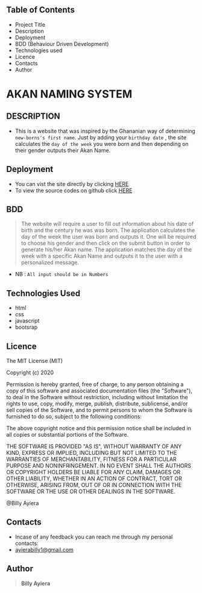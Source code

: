 ## Table of Contents

- Project Title
- Description
- Deployment
- BDD (Behaviour Driven Development)
- Technologies used
- Licence
- Contacts
- Author

# AKAN NAMING SYSTEM

## DESCRIPTION

- This is a website that was inspired by the Ghananian way of determining `new-borns's first name`. Just by adding your `birthday date` , the site calculates the `day of the week` you were born and then depending on their gender outputs their Akan Name.

## Deployment

- You can vist the site directly by clicking [HERE](https://skimanikings.github.io/Akan-Names/)
- To view the source codes on github click [HERE](https://github.com/SkimaniKings/Akan-Names)

## BDD

> The website will require a user to fill out information about his date of birth and the century he was was born.
> The application calculates the day of the week the user was born and outputs it.
> One will be required to choose his gender and then click on the submit button in order to generate his/her Akan name.
> The application matches the day of the week with a specific Akan Name and outputs it to the user with a personalized message.

- NB : `All input should be in Numbers`

## Technologies Used
- html
 - css
 - javascript
 - bootsrap 

## Licence

The MIT License (MIT)

Copyright (c) 2020

Permission is hereby granted, free of charge, to any person obtaining a copy of this software and associated documentation files (the "Software"), to deal in the Software without restriction, including without limitation the rights to use, copy, modify, merge, publish, distribute, sublicense, and/or sell copies of the Software, and to permit persons to whom the Software is furnished to do so, subject to the following conditions:

The above copyright notice and this permission notice shall be included in all copies or substantial portions of the Software.

THE SOFTWARE IS PROVIDED "AS IS", WITHOUT WARRANTY OF ANY KIND, EXPRESS OR IMPLIED, INCLUDING BUT NOT LIMITED TO THE WARRANTIES OF MERCHANTABILITY, FITNESS FOR A PARTICULAR PURPOSE AND NONINFRINGEMENT. IN NO EVENT SHALL THE AUTHORS OR COPYRIGHT HOLDERS BE LIABLE FOR ANY CLAIM, DAMAGES OR OTHER LIABILITY, WHETHER IN AN ACTION OF CONTRACT, TORT OR OTHERWISE, ARISING FROM, OUT OF OR IN CONNECTION WITH THE SOFTWARE OR THE USE OR OTHER DEALINGS IN THE SOFTWARE.

@Billy Ayiera

## Contacts

- Incase of any feedback you can reach me through my personal contacts:
- ayierabilly1@gmail.com

## Author

> **Billy Ayiera**
